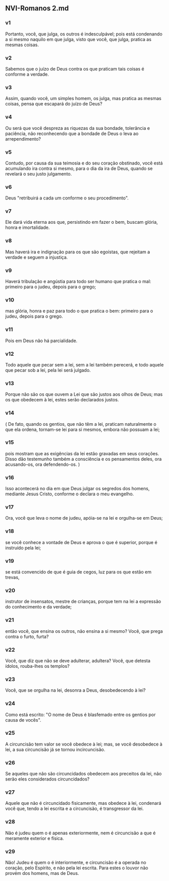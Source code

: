 ## NVI-Romanos 2.md
### v1
 Portanto, você, que julga, os outros é indesculpável; pois está condenando a si mesmo naquilo em que julga, visto que você, que julga, pratica as mesmas coisas.
### v2
 Sabemos que o juízo de Deus contra os que praticam tais coisas é conforme a verdade.
### v3
 Assim, quando você, um simples homem, os julga, mas pratica as mesmas coisas, pensa que escapará do juízo de Deus?
### v4
 Ou será que você despreza as riquezas da sua bondade, tolerância e paciência, não reconhecendo que a bondade de Deus o leva ao arrependimento?
### v5
 Contudo, por causa da sua teimosia e do seu coração obstinado, você está acumulando ira contra si mesmo, para o dia da ira de Deus, quando se revelará o seu justo julgamento.
### v6
 Deus "retribuirá a cada um conforme o seu procedimento".
### v7
 Ele dará vida eterna aos que, persistindo em fazer o bem, buscam glória, honra e imortalidade.
### v8
 Mas haverá ira e indignação para os que são egoístas, que rejeitam a verdade e seguem a injustiça.
### v9
 Haverá tribulação e angústia para todo ser humano que pratica o mal: primeiro para o judeu, depois para o grego;
### v10
 mas glória, honra e paz para todo o que pratica o bem: primeiro para o judeu, depois para o grego.
### v11
 Pois em Deus não há parcialidade.
### v12
 Todo aquele que pecar sem a lei, sem a lei também perecerá, e todo aquele que pecar sob a lei, pela lei será julgado.
### v13
 Porque não são os que ouvem a Lei que são justos aos olhos de Deus; mas os que obedecem à lei, estes serão declarados justos.
### v14
 ( De fato, quando os gentios, que não têm a lei, praticam naturalmente o que ela ordena, tornam-se lei para si mesmos, embora não possuam a lei;
### v15
 pois mostram que as exigências da lei estão gravadas em seus corações. Disso dão testemunho também a consciência e os pensamentos deles, ora acusando-os, ora defendendo-os. )
### v16
 Isso acontecerá no dia em que Deus julgar os segredos dos homens, mediante Jesus Cristo, conforme o declara o meu evangelho.
### v17
 Ora, você que leva o nome de judeu, apóia-se na lei e orgulha-se em Deus;
### v18
 se você conhece a vontade de Deus e aprova o que é superior, porque é instruído pela lei;
### v19
 se está convencido de que é guia de cegos, luz para os que estão em trevas,
### v20
 instrutor de insensatos, mestre de crianças, porque tem na lei a expressão do conhecimento e da verdade;
### v21
 então você, que ensina os outros, não ensina a si mesmo? Você, que prega contra o furto, furta?
### v22
 Você, que diz que não se deve adulterar, adultera? Você, que detesta ídolos, rouba-lhes os templos?
### v23
 Você, que se orgulha na lei, desonra a Deus, desobedecendo à lei?
### v24
 Como está escrito: "O nome de Deus é blasfemado entre os gentios por causa de vocês".
### v25
 A circuncisão tem valor se você obedece à lei; mas, se você desobedece à lei, a sua circuncisão já se tornou incircuncisão.
### v26
 Se aqueles que não são circuncidados obedecem aos preceitos da lei, não serão eles considerados circuncidados?
### v27
 Aquele que não é circuncidado fisicamente, mas obedece à lei, condenará você que, tendo a lei escrita e a circuncisão, é transgressor da lei.
### v28
 Não é judeu quem o é apenas exteriormente, nem é circuncisão a que é meramente exterior e física.
### v29
 Não! Judeu é quem o é interiormente, e circuncisão é a operada no coração, pelo Espírito, e não pela lei escrita. Para estes o louvor não provém dos homens, mas de Deus.
